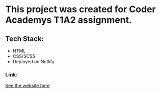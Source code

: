 # This project was created for Coder Academys T1A2 assignment.

## Tech Stack: 
- HTML
- CSS/SCSS
- Deployed on Netlify

### Link:
[See the website here](https://xandersalathe-ca-t1a2.netlify.app/)